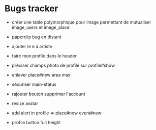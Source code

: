 # Bugs tracker

- créer une table polymorphique pour image permettant de mutualiser image_users et image_place

- paperclip bug en distant
- ajouter le e à artiste
- faire mon profile dans le header
- préciser champs photo de profile sur profile#show
- enlever place#new area max
- sécuriser main-status
- rajouter bouton supprimer l'account
- resize avatar
- add alert in profile => place#new event#new
- profile button full height
